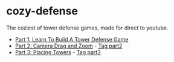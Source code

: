 # cozy-defense

The coziest of tower defense games, made for direct to youtube.

- [Part 1: Learn To Build A Tower Defense Game](https://www.youtube.com/watch?v=eop7PNHQgoI&t=331s)
- [Part 2: Camera Drag and Zoom](https://www.youtube.com/watch?v=IvOUU5cWY6Q&t=407s) - [Tag part2](https://github.com/holdenrehg/cozy-defense.gml/tree/part2)
- [Part 3: Placing Towers](https://www.youtube.com/watch?v=l8kkYHvqPLE&t=305s) - [Tag part3](https://github.com/holdenrehg/cozy-defense.gml/tree/part3)
